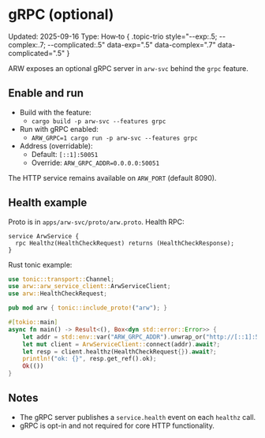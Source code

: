 # gRPC (optional)
Updated: 2025-09-16
Type: How‑to
{ .topic-trio style="--exp:.5; --complex:.7; --complicated:.5" data-exp=".5" data-complex=".7" data-complicated=".5" }

ARW exposes an optional gRPC server in `arw-svc` behind the `grpc` feature.

## Enable and run

- Build with the feature:
  - `cargo build -p arw-svc --features grpc`
- Run with gRPC enabled:
  - `ARW_GRPC=1 cargo run -p arw-svc --features grpc`
- Address (overridable):
  - Default: `[::1]:50051`
  - Override: `ARW_GRPC_ADDR=0.0.0.0:50051`

The HTTP service remains available on `ARW_PORT` (default 8090).

## Health example

Proto is in `apps/arw-svc/proto/arw.proto`. Health RPC:

```
service ArwService {
  rpc Healthz(HealthCheckRequest) returns (HealthCheckResponse);
}
```

Rust tonic example:

```rust
use tonic::transport::Channel;
use arw::arw_service_client::ArwServiceClient;
use arw::HealthCheckRequest;

pub mod arw { tonic::include_proto!("arw"); }

#[tokio::main]
async fn main() -> Result<(), Box<dyn std::error::Error>> {
    let addr = std::env::var("ARW_GRPC_ADDR").unwrap_or("http://[::1]:50051".into());
    let mut client = ArwServiceClient::connect(addr).await?;
    let resp = client.healthz(HealthCheckRequest{}).await?;
    println!("ok: {}", resp.get_ref().ok);
    Ok(())
}
```

## Notes

- The gRPC server publishes a `service.health` event on each `healthz` call.
- gRPC is opt-in and not required for core HTTP functionality.
